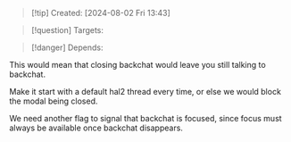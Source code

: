 
>[!tip] Created: [2024-08-02 Fri 13:43]

>[!question] Targets: 

>[!danger] Depends: 

This would mean that closing backchat would leave you still talking to backchat.

Make it start with a default hal2 thread every time, or else we would block the modal being closed.

We need another flag to signal that backchat is focused, since focus must always be available once backchat disappears.